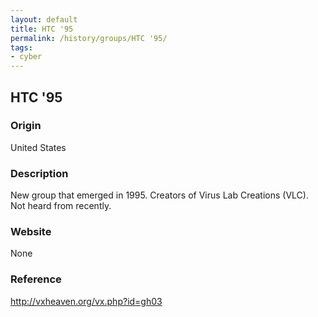 ```yaml
---
layout: default
title: HTC '95
permalink: /history/groups/HTC '95/
tags:
- cyber
---
```


## HTC '95

### Origin
United States

### Description
New group that emerged in 1995. Creators of Virus Lab Creations (VLC). Not heard from recently.

### Website
None

### Reference
http://vxheaven.org/vx.php?id=gh03
